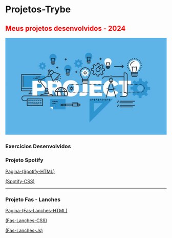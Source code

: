 # Projetos-Trybe

<html>
 <h2 style="Color:red">Meus projetos desenvolvidos - 2024</h2> 
 <img src="projetos.jpg" alt="logo">

### Exercícios Desenvolvidos ###
<h3>Projeto Spotify</h3>  

[Pagina-(Spotify-HTML)](https://github.com/Fas-DevNaWeb/Projetos-Trybe/blob/main/Page-Spotify/spotify.html "Pagina-(Spotify-HTML)")

[(Spotify-CSS)](https://github.com/Fas-DevNaWeb/Projetos-Trybe/blob/main/Page-Spotify/css/spotify.css "Pagina-(Spotify-CSS)")

<hr>

<h3>Projeto Fas - Lanches</h3>  

[Pagina-(Fas-Lanches-HTML)](https://github.com/Fas-DevNaWeb/Projetos-Trybe/blob/main/Dow/index.html "Pagina-(Spotify-HTML)")

[(Fas-Lanches-CSS)](https://github.com/Fas-DevNaWeb/Projetos-Trybe/blob/main/Dow/style.css "(Fas-Lanches-CSS)")

[(Fas-Lanches-Js)](https://github.com/Fas-DevNaWeb/Projetos-Trybe/blob/main/Dow/script.js "(Fas-Lanches-Js)")
</html>